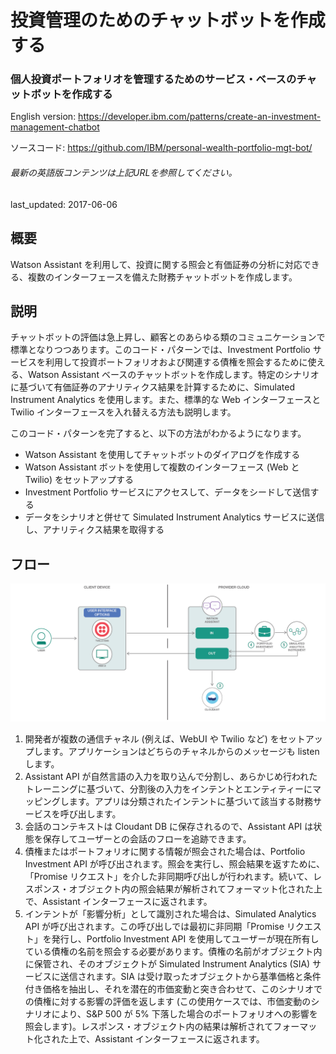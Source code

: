 # 投資管理のためのチャットボットを作成する

### 個人投資ポートフォリオを管理するためのサービス・ベースのチャットボットを作成する

English version: https://developer.ibm.com/patterns/create-an-investment-management-chatbot
  
ソースコード: https://github.com/IBM/personal-wealth-portfolio-mgt-bot/

###### 最新の英語版コンテンツは上記URLを参照してください。
last_updated: 2017-06-06

 ## 概要

Watson Assistant を利用して、投資に関する照会と有価証券の分析に対応できる、複数のインターフェースを備えた財務チャットボットを作成します。

## 説明

チャットボットの評価は急上昇し、顧客とのあらゆる類のコミュニケーションで標準となりつつあります。このコード・パターンでは、Investment Portfolio サービスを利用して投資ポートフォリオおよび関連する債権を照会するために使える、Watson Assistant ベースのチャットボットを作成します。特定のシナリオに基づいて有価証券のアナリティクス結果を計算するために、Simulated Instrument Analytics を使用します。また、標準的な Web インターフェースと Twilio インターフェースを入れ替える方法も説明します。

このコード・パターンを完了すると、以下の方法がわかるようになります。

* Watson Assistant を使用してチャットボットのダイアログを作成する
* Watson Assistant ボットを使用して複数のインターフェース (Web と Twilio) をセットアップする
* Investment Portfolio サービスにアクセスして、データをシードして送信する
* データをシナリオと併せて Simulated Instrument Analytics サービスに送信し、アナリティクス結果を取得する

## フロー

![フロー](./images/Create-an-investment-management-chatbot.png)

1. 開発者が複数の通信チャネル (例えば、WebUI や Twilio など) をセットアップします。アプリケーションはどちらのチャネルからのメッセージも listen します。
1. Assistant API が自然言語の入力を取り込んで分割し、あらかじめ行われたトレーニングに基づいて、分割後の入力をインテントとエンティティーにマッピングします。アプリは分類されたインテントに基づいて該当する財務サービスを呼び出します。
1. 会話のコンテキストは Cloudant DB に保存されるので、Assistant API は状態を保存してユーザーとの会話のフローを追跡できます。
1. 債権またはポートフォリオに関する情報が照会された場合は、Portfolio Investment API が呼び出されます。照会を実行し、照会結果を返すために、「Promise リクエスト」を介した非同期呼び出しが行われます。続いて、レスポンス・オブジェクト内の照会結果が解析されてフォーマット化された上で、Assistant インターフェースに返されます。
1. インテントが「影響分析」として識別された場合は、Simulated Analytics API が呼び出されます。この呼び出しでは最初に非同期「Promise リクエスト」を発行し、Portfolio Investment API を使用してユーザーが現在所有している債権の名前を照会する必要があります。債権の名前がオブジェクト内に保管され、そのオブジェクトが Simulated Instrument Analytics (SIA) サービスに送信されます。SIA は受け取ったオブジェクトから基準価格と条件付き価格を抽出し、それを潜在的市価変動と突き合わせて、このシナリオでの債権に対する影響の評価を返します (この使用ケースでは、市価変動のシナリオにより、S&P 500 が 5% 下落した場合のポートフォリオへの影響を照会します)。レスポンス・オブジェクト内の結果は解析されてフォーマット化された上で、Assistant インターフェースに返されます。
